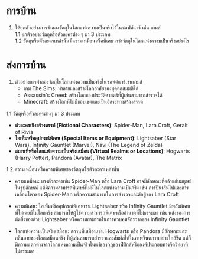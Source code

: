 # การบ้าน

1. ให้ยกตัวอย่างการจำลองวัตถุในโลกแห่งความเป็นจริงไว้ในซอฟต์แวร์ เช่น เกมส์   
1.1 ยกตัวอย่างวัตถุหรือตัวละครต่าง ๆ  มา 3 ประเภท  
1.2 วัตถุหรือตัวละครเหล่านั้นมีความเหมือนหรือพิเศษ กว่าวัตถุในโลกแห่งความเป็นจริงอย่างไร

# ส่งการบ้าน

1. ตัวอย่างการจำลองวัตถุในโลกแห่งความเป็นจริงในซอฟต์แวร์เช่นเกมส์
   - เกม The Sims: ทำลายและสร้างโลกอาศัยของบุคคลสมมติได้
   - Assassin's Creed: สร้างโลกของประวัติศาสตร์ที่ผู้เล่นสามารถสำรวจได้
   - Minecraft: สร้างโลกที่ไม่มีขอบเขตและเป็นอิสระทางสร้างสรรค์

1.1 วัตถุหรือตัวละครต่างๆ มา 3 ประเภท
   - **ตัวละครเชิงสร้างสรรค์ (Fictional Characters)**: Spider-Man, Lara Croft, Geralt of Rivia
   - **ไอเท็มหรืออุปกรณ์พิเศษ (Special Items or Equipment)**: Lightsaber (Star Wars), Infinity Gauntlet (Marvel), Navi (The Legend of Zelda)
   - **สถานที่หรือโลกแห่งความเป็นจริงเสมือน (Virtual Realms or Locations)**: Hogwarts (Harry Potter), Pandora (Avatar), The Matrix

1.2 ความเหมือนหรือความพิเศษของวัตถุหรือตัวละครเหล่านั้น

   - ความเหมือน: บางตัวละครเช่น Spider-Man หรือ Lara Croft อาจมีลักษณะที่คล้ายกับมนุษย์ในรูปลักษณ์ แต่มีความสามารถพิเศษที่ไม่มีในโลกแห่งความเป็นจริง เช่น การปีนเส้นไฟและการเคลื่อนไหวของ Spider-Man หรือความสามารถในการสำรวจและต่อสู้ของ Lara Croft

   - ความพิเศษ: ไอเท็มหรืออุปกรณ์พิเศษเช่น Lightsaber หรือ Infinity Gauntlet มีพลังพิเศษที่ไม่เคยมีในโลกจริง สามารถให้ผู้ใช้ความสามารถพิเศษหรืออำนาจที่ไม่ธรรมดา เช่น พลังของการตัดสิ่งของด้วย Lightsaber หรือความสามารถในการควบคุมจักรวาลของ Infinity Gauntlet

   - โลกแห่งความเป็นจริงเสมือน: สถานที่เสมือนเช่น Hogwarts หรือ Pandora มีลักษณะและกลิ่นอายของโลกเสมือนจริง ที่ผู้เล่นสามารถสำรวจและสัมผัสได้ในภาพจินตภาพอย่างใกล้ชิด แต่ก็มีความแตกต่างจากโลกแห่งความเป็นจริงในแง่ของกฎของฟิสิกส์หรือองค์ประกอบทางจิตวิทยาที่ไม่ธรรมดา

